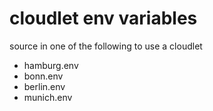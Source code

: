 # cloudlet env variables

source in one of the following to use a cloudlet

* hamburg.env
* bonn.env
* berlin.env
* munich.env

